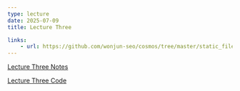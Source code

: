 ```yaml
---
type: lecture
date: 2025-07-09
title: Lecture Three

links: 
    - url: https://github.com/wonjun-seo/cosmos/tree/master/static_files/presentations
---
```


[Lecture Three Notes]()

[Lecture Three Code](https://github.com/wonjun-seo/cosmos/tree/master/static_files/presentations/lecture_three)